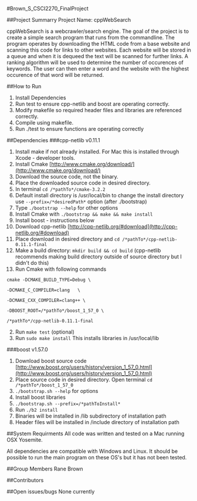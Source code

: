 #Brown_S_CSCI2270_FinalProject

##Project Summarry
Project Name: cppWebSearch

cppWebSearch is a webcrawler/search engine. The goal of the project is to create a simple search program that runs from the commandline. The program operates by downloading the HTML code from a base website and scanning this code for links to other websites. Each website will be stored in a queue and when it is dequeed the text will be scanned for further links. A ranking algorithm will be used to determine the number of occurences of keywords. The user can then enter a word and the website with the highest occurence of that word will be returned. 

##How to Run
1. Install Dependencies
2. Run test to ensure cpp-netlib and boost are operating correctly.
3. Modify makefile so required header files and libraries are referenced correctly.
4. Compile using makefile.
5. Run ./test to ensure functions are operating correctly

##Dependencies
###cpp-netlib v0.11.1
1. Install make if not already installed. For Mac this is installed through Xcode - developer tools.
2. Install Cmake [http://www.cmake.org/download/](http://www.cmake.org/download/)
  2. Download the source code, not the binary.
  2. Place the downloaded source code in desired directory.
  2. In terminal `cd /*pathTo*/cmake-3.2.2`
  2. Default install directory is /usr/local/bin to change the install directory use `--prefix=/*desiredPath*` option (after ./bootstrap)
  2. Type `./bootstrap --help` for other options
  2. Install Cmake with `./bootstrap && make && make install`
3. Install boost - instructions below
4. Download cpp-netlib [http://cpp-netlib.org/#download](http://cpp-netlib.org/#download)
5. Place download in desired directory and `cd /*pathTo*/cpp-netlib-0.11.1-final`
  2. Make a build directory: `mkdir build && cd build` (cpp-netlib recommends making build directory outside of source directory but I didn't do this)
  2. Run Cmake with following commands
   ```
   cmake -DCMAKE_BUILD_TYPE=Debug \
    
   -DCMAKE_C_COMPILER=clang   \
       
   -DCMAKE_CXX_COMPILER=clang++ \
    
   -DBOOST_ROOT=/*pathTo*/boost_1_57_0 \

   /*pathTo*/cpp-netlib-0.11.1-final
   ```
  2. Run `make test` (optional)
  2. Run `sudo make install`
   This installs libraries in /usr/local/lib

###boost v1.57.0
1. Download boost source code [http://www.boost.org/users/history/version_1_57_0.html](http://www.boost.org/users/history/version_1_57_0.html)
2. Place source code in desired directory. Open terminal `cd /*pathTo*/boost_1_57_0`
3. `./bootstrap.sh --help` for options
4. Install boost libraries
  2. `./bootstrap.sh --prefix=/*pathToInstall*`
  2. Run `./b2 install`
5. Binaries will be installed in /lib subdirectory of installation path
6. Header files will be installed in /include directory of installation path 

##System Requirments
All code was written and tested on a Mac running OSX Yosemite. 

All dependencies are compatible with Windows and Linux. It should be possible to run the main program on these OS's but it has not been tested.

##Group Members
Rane Brown

##Contributors

##Open issues/bugs
None currently 
